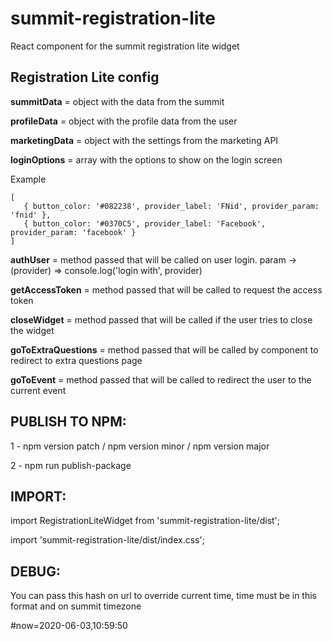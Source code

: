 # summit-registration-lite
React component for the summit registration lite widget


## Registration Lite config

   
   **summitData**             = object with the data from the summit
   
   **profileData**            = object with the profile data from the user
   
   **marketingData**          = object with the settings from the marketing API

   **loginOptions**           = array with the options to show on the login screen

   Example
   
   ```
   [
      { button_color: '#082238', provider_label: 'FNid', provider_param: 'fnid' },
      { button_color: '#0370C5', provider_label: 'Facebook', provider_param: 'facebook' }
   ]
   ```

   **authUser**               = method passed that will be called on user login. param -> (provider) => console.log('login with', provider)
   
   **getAccessToken**         = method passed that will be called to request the access token
   
   **closeWidget**            = method passed that will be called if the user tries to close the widget
   
   **goToExtraQuestions**     = method passed that will be called by component to redirect to extra questions page

   **goToEvent**              = method passed that will be called to redirect the user to the current event

   
## PUBLISH TO NPM:

1 - npm version patch / npm version minor / npm version major

2 - npm run publish-package

## IMPORT:

import RegistrationLiteWidget from 'summit-registration-lite/dist';

import 'summit-registration-lite/dist/index.css';

## DEBUG:
You can pass this hash on url to override current time, time must be in this format and on summit timezone

\#now=2020-06-03,10:59:50
